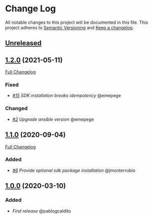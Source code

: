 # Change Log
All notable changes to this project will be documented in this file.
This project adheres to [Semantic Versioning](http://semver.org/) and [Keep a changelog](https://github.com/olivierlacan/keep-a-changelog).

## [Unreleased](https://github.com/idealista/oracle_instant_client_role/tree/develop)

## [1.2.0](https://github.com/idealista/oracle_instant_client_role/tree/1.2.0) (2021-05-11)
[Full Changelog](https://github.com/idealista/nexus-oracle_instant_client_role/compare/1.1.0...1.2.0)
### Fixed
- *[#15](https://github.com/idealista/oracle_instant_client_role/issues/15) SDK installation breaks idempotency* @emepege
### Changed
- *[#2](https://github.com/idealista/oracle_instant_client_role/issues/2) Upgrade ansible version* @emepege

## [1.1.0](https://github.com/idealista/oracle_instant_client_role/tree/1.1.0) (2020-09-04)
[Full Changelog](https://github.com/idealista/nexus-oracle_instant_client_role/compare/1.0.0...1.1.0)
### Added
- *[#6](https://github.com/idealista/oracle_instant_client_role/issues/6) Provide optional sdk package installation* @jmonterrubio

## [1.0.0](https://github.com/idealista/oracle_instant_client_role/tree/1.0.0) (2020-03-10)

### Added
- *First release* @pablogcaldito
